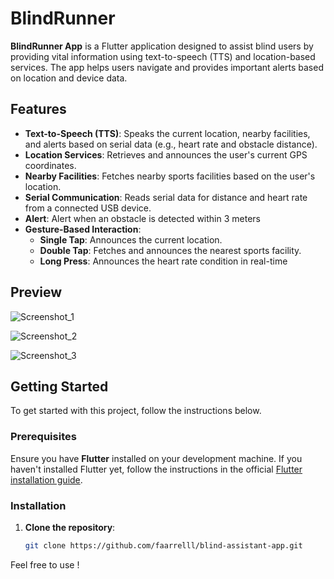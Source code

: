 # BlindRunner

**BlindRunner App** is a Flutter application designed to assist blind users by providing vital information using text-to-speech (TTS) and location-based services. The app helps users navigate and provides important alerts based on location and device data.

## Features

- **Text-to-Speech (TTS)**: Speaks the current location, nearby facilities, and alerts based on serial data (e.g., heart rate and obstacle distance).
- **Location Services**: Retrieves and announces the user's current GPS coordinates.
- **Nearby Facilities**: Fetches nearby sports facilities based on the user's location.
- **Serial Communication**: Reads serial data for distance and heart rate from a connected USB device.
- **Alert**: Alert when an obstacle is detected within 3 meters
- **Gesture-Based Interaction**:
  - **Single Tap**: Announces the current location.
  - **Double Tap**: Fetches and announces the nearest sports facility.
  - **Long Press**: Announces the heart rate condition in real-time

## Preview

![Screenshot_1](https://github.com/user-attachments/assets/a47358b7-f5d1-43fc-a273-417b2105c3ca)

![Screenshot_2](https://github.com/user-attachments/assets/2750bd5b-f674-4c74-86e8-4f4c4b170189)

![Screenshot_3](https://github.com/user-attachments/assets/fea518dc-d68f-4fdc-940c-0295356135e0)



## Getting Started

To get started with this project, follow the instructions below.

### Prerequisites

Ensure you have **Flutter** installed on your development machine. If you haven't installed Flutter yet, follow the instructions in the official [Flutter installation guide](https://flutter.dev/docs/get-started/install).

### Installation

1. **Clone the repository**:
   ```bash
   git clone https://github.com/faarrelll/blind-assistant-app.git

Feel free to use !
